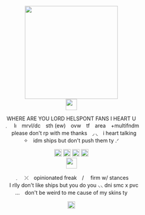 <br clear="both">
<div align="center">
   <img height="250" src="https://static.wikia.nocookie.net/superfriends/images/0/04/Helspont.jpg/revision/latest/scale-to-width-down/1200?cb=20110404033127"  />
<br clear="both">
  <img height="30" src="https://64.media.tumblr.com/21049e21536422fb1813658f53aeea92/53818ac466dcb5a9-ca/s640x960/33ac4d40bdb0e6e78998c31420ae964ee74bef64.png"/> 
<p align="center">WHERE ARE YOU LORD HELSPONT FANS I HEART U <br>﹒　lı　mrvl/dc　sth (ew)　ovw　tf　area　+multifndm <br>　please don't rp with me thanks　◞ ◟　i heart talking <br> ✧　idm ships but don't push them ty .ᐟ</p>
</div>

<div align="center">
  <img height="20" src="https://44.media.tumblr.com/4d73372ab0a8b9016a8bf171ce795115/6aabbea0af91b052-cd/s100x200_f1/4bc4e57e2353ffbd1ae32a2196870213c4c7f079.gif"/> <img height="20" src="https://64.media.tumblr.com/f03cecf960ee88dceb615fa73801da87/6aabbea0af91b052-a2/s100x200/6e72f6a8d4926974e3f0ca568ae3441568db2883.png"/> <img height="20" src="https://64.media.tumblr.com/926322b88829074ed8d40b5de499042f/6aabbea0af91b052-37/s100x200/83961c6f731adff74031394631ec1e0d5b3bd521.gif"/> <img height="20" src="https://64.media.tumblr.com/e15fbde0afe43cc4d92412d7f4a0964f/6aabbea0af91b052-1a/s100x200/f836816cb039d69d436164257f35bd32ce978ca7.png"/>
<br clear="both">
    <img height="29" src="https://64.media.tumblr.com/93b5074a510bd4d60bda41a027d46574/53818ac466dcb5a9-8a/s640x960/a43d568c602ca4e33f1a9f89b62ee163725114b2.png"/> 
<p align="center">﹒　⤫　opinionated freak　/ 　firm w/ stances <br> 　I rlly don't like ships but you do you  ⸜⸜ dni smc x pvc <br> …　don't be weird to me cause of my skins ty</p>
<div align="center">
<img height="20" src="https://64.media.tumblr.com/8e4a59a3bc3aa75c20897869e194d772/415a1175c7f3ef38-57/s250x400/46bc11414f78358775f3bb4fb2c0dc6f4c2e9204.gif"/>
<div align="center">
</div> 

###

</div>

